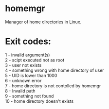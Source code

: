 # homemgr
 Manager of home directories in Linux. 

# Exit codes:
1 - invalid argument(s) \
2 - scipt executed not as root \
3 - user not exists \
4 - something wrong with home directory of user \
5 - UID is lower than 1000 \
6 - unknown error \
7 - home directory is not contolled by homemgr \
8 - Invalid path \
9 - something not found \
10 - home directory doesn't exists
